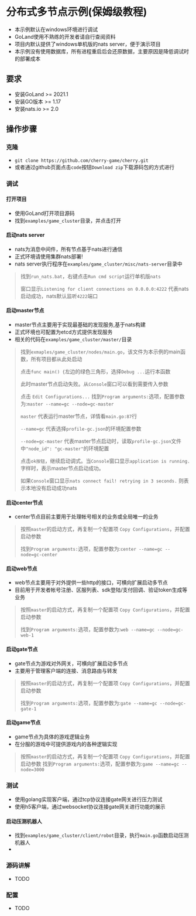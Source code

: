 # 分布式多节点示例(保姆级教程)

- 本示例默认在windows环境进行调试
- GoLand使用不熟练的开发者请自行查阅资料
- 项目内默认提供了windows单机版的nats server，便于演示项目
- 本示例没有使用数据库，所有进程重启后会还原数据，主要原因是降低调试时的部署成本

## 要求

- 安装GoLand >= 2021.1
- 安装GO版本 >= 1.17
- 安装nats.io >= 2.0

## 操作步骤

### 克隆

- `git clone https://github.com/cherry-game/cherry.git`
- 或者通过github页面点击`code`按钮`Download zip`下载源码包的方式进行

### 调试

#### 打开项目

- 使用GoLand打开项目源码
- 找到`examples/game_cluster`目录，并点击打开

#### 启动nats server

- nats为消息中间件，所有节点基于nats进行通信
- 正式环境请使用集群nats部署!
- nats server执行程序在`examples/game_cluster/misc/nats-server`目录中

> 找到`run_nats.bat`，右键点击`Run cmd script`运行单机版`nats`
>
> 窗口显示`Listening for client connections on 0.0.0.0:4222` 代表nats启动成功，nats默认监听`4222`端口

#### 启动master节点

- master节点主要用于实现最基础的发现服务,基于nats构建
- 正式环境也可配置为etcd方式提供发现服务
- 相关的代码在`examples/game_cluster/master/`目录

> 找到`exmaples/game_cluster/nodes/main.go`，该文件为本示例的main函数，所有项目都从此处启动
>
> 点击`func main() {`左边的绿色三角形，选择`Debug ...`运行本函数
>
> 此时master节点启动失败。从`Console`窗口可以看到需要传入参数
>
> 点击 `Edit Configurations...` 找到`Program arguments:`选项，配置参数为:`master --name=gc --node=gc-master`
>
> `master` 代表运行master节点，详情看`main.go:87`行
>
> `--name=gc` 代表选择`profile-gc.json`的环境配置参数
>
> `--node=gc-master` 代表master节点启动时，读取`profile-gc.json`文件中`"node_id": "gc-master"`的环境配置
>
> 点击`ok按钮`，继续启动调式。当`Console`窗口显示`application is running.`字样时，表示master节点启动成功。
>
> 如果`Console`窗口显示`nats connect fail! retrying in 3 seconds.` 则表示本地没有启动成功nats

#### 启动center节点

- center节点目前主要用于处理帐号相关的业务或全局唯一的业务

> 按照`master`的启动方式，再复制一个配置项 `Copy Configurations`，并配置启动参数
>
> 找到`Program arguments:`选项，配置参数为:`center --name=gc --node=gc-center`

#### 启动web节点

- web节点主要用于对外提供一些http的接口，可横向扩展启动多节点
- 目前用于开发者帐号注册、区服列表、sdk登陆/支付回调、验证token生成等业务

> 按照`master`的启动方式，再复制一个配置项 `Copy Configurations`，并配置启动参数
>
> 找到`Program arguments:`选项，配置参数为:`web --name=gc --node=gc-web-1`

#### 启动gate节点

- gate节点为游戏对外网关，可横向扩展启动多节点
- 主要用于管理客户端的连接、消息路由与转发

> 按照`master`的启动方式，再复制一个配置项 `Copy Configurations`，并配置启动参数
>
> 找到`Program arguments:`选项，配置参数为:`gate --name=gc --node=gc-gate-1`

#### 启动game节点

- game节点为具体的游戏逻辑业务
- 在分服的游戏中可提供游戏内的各种逻辑实现

> 按照`master`的启动方式，再复制一个配置项 `Copy Configurations`，并配置启动参数
> 找到`Program arguments:`选项，配置参数为:`game --name=gc --node=3000`

### 测试
- 使用golang实现客户端，通过tcp协议连接gate网关进行压力测试
- 使用h5客户端，通过websocket协议连接gate网关进行功能的展示

#### 启动压测机器人

- 找到`examples/game_cluster/client/robot`目录，执行`main.go`函数启动压测机器人
-

### 源码讲解

- TODO

### 配置

- TODO
